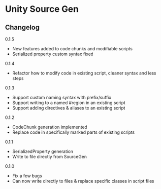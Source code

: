 # Unity Source Gen
## Changelog

0.1.5
- New features added to code chunks and modifiable scripts
- Serialized property custom syntax fixed

0.1.4
- Refactor how to modify code in existing script, cleaner syntax and less steps

0.1.3
- Support custom naming syntax with prefix/suffix
- Support writing to a named #region in an existing script
- Support adding directives & aliases to an existing script

0.1.2
- CodeChunk generation implemented
- Replace code in specifically marked parts of existing scripts

0.1.1
- SerializedProperty generation
- Write to file directly from SourceGen

0.1.0
- Fix a few bugs
- Can now write directly to files & replace specific classes in script files

